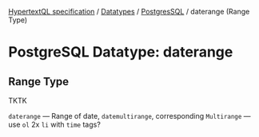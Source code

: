 [HypertextQL specification](../../README.md) / [Datatypes](../README.md) / [PostgresSQL](README.md) / daterange (Range Type)

# PostgreSQL Datatype: daterange
## Range Type

TKTK

`daterange` — Range of date, `datemultirange`, corresponding `Multirange` — use `ol` 2x `li` with `time` tags?
